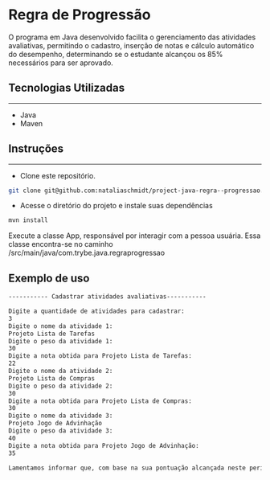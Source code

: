 # Regra de Progressão

O programa em Java desenvolvido facilita o gerenciamento das atividades avaliativas, permitindo o cadastro, inserção de notas e cálculo automático do desempenho, determinando se o estudante alcançou os 85% necessários para ser aprovado.

## Tecnologias Utilizadas
<hr>

- Java
- Maven

## Instruções
<hr>

- Clone este repositório.

```bash
git clone git@github.com:nataliaschmidt/project-java-regra--progressao.git
```
- Acesse o diretório do projeto e instale suas dependências
```bash
mvn install
```

Execute a classe App, responsável por interagir com a pessoa usuária. Essa classe encontra-se no caminho /src/main/java/com.trybe.java.regraprogressao

## Exemplo de uso

```bash
----------- Cadastrar atividades avaliativas-----------

Digite a quantidade de atividades para cadastrar:
3
Digite o nome da atividade 1:
Projeto Lista de Tarefas
Digite o peso da atividade 1: 
30
Digite a nota obtida para Projeto Lista de Tarefas:
22
Digite o nome da atividade 2:
Projeto Lista de Compras
Digite o peso da atividade 2: 
30
Digite a nota obtida para Projeto Lista de Compras:
30
Digite o nome da atividade 3:
Projeto Jogo de Advinhação
Digite o peso da atividade 3: 
40
Digite a nota obtida para Projeto Jogo de Advinhação:
35

Lamentamos informar que, com base na sua pontuação alcançada neste período, 29.6%, você não atingiu a pontuação mínima necessária para sua aprovação.

```
